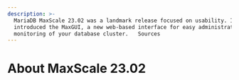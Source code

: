 ```yaml
---
description: >-
  MariaDB MaxScale 23.02 was a landmark release focused on usability. It
  introduced the MaxGUI, a new web-based interface for easy administration and
  monitoring of your database cluster.   Sources
---
```


# About MaxScale 23.02

